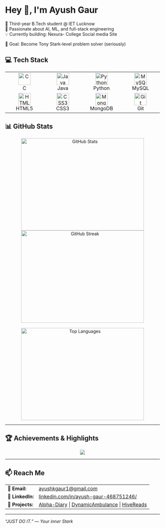 # Hey 👋, I'm Ayush Gaur
🎯 Third-year B.Tech student @ IET Lucknow  
🧠 Passionate about AI, ML, and full-stack engineering  
💡 Currently building: Nexura- College Social media Site

🚀 Goal: Become Tony Stark-level problem solver (seriously)

## 💻 Tech Stack

<table>
  <tr>
    <td align="center" width="120">
      <img src="https://cdn.jsdelivr.net/gh/devicons/devicon/icons/c/c-original.svg" width="40" height="40" alt="C"/><br/>C
    </td>
    <td align="center" width="120">
      <img src="https://cdn.jsdelivr.net/gh/devicons/devicon/icons/java/java-original.svg" width="40" height="40" alt="Java"/><br/>Java
    </td>
    <td align="center" width="120">
      <img src="https://cdn.jsdelivr.net/gh/devicons/devicon/icons/python/python-original.svg" width="40" height="40" alt="Python"/><br/>Python
    </td>
    <td align="center" width="120">
      <img src="https://cdn.jsdelivr.net/gh/devicons/devicon/icons/mysql/mysql-original.svg" width="40" height="40" alt="MySQL"/><br/>MySQL
    </td>
  </tr>
  <tr>
    <td align="center" width="120">
      <img src="https://cdn.jsdelivr.net/gh/devicons/devicon/icons/html5/html5-original.svg" width="40" height="40" alt="HTML5"/><br/>HTML5
    </td>
    <td align="center" width="120">
      <img src="https://cdn.jsdelivr.net/gh/devicons/devicon/icons/css3/css3-original.svg" width="40" height="40" alt="CSS3"/><br/>CSS3
    </td>
    <td align="center" width="120">
      <img src="https://cdn.jsdelivr.net/gh/devicons/devicon/icons/mongodb/mongodb-original.svg" width="40" height="40" alt="MongoDB"/><br/>MongoDB
    </td>
    <td align="center" width="120">
      <img src="https://cdn.jsdelivr.net/gh/devicons/devicon/icons/git/git-original.svg" width="40" height="40" alt="Git"/><br/>Git
    </td>
  </tr>
</table>


## 📊 GitHub Stats

<div align="center">
  <img src="https://github-readme-stats.vercel.app/api?username=Ayush3941&show_icons=true&theme=tokyonight&hide_border=false" width="400" height="300" alt="GitHub Stats" />
  <img src="https://github-readme-streak-stats.herokuapp.com?user=Ayush3941&theme=tokyonight&hide_border=false" width="400" height="300" alt="GitHub Streak" />
</div>

<br/>

<div align="center">
  <img src="https://github-readme-stats.vercel.app/api/top-langs/?username=Ayush3941&theme=tokyonight&hide_border=false&langs_count=8&layout=compact" width="400" height="300" alt="Top Languages" />
</div>



---

## 🏆 Achievements & Highlights

<div align="center">
  <img src="https://github-profile-trophy.vercel.app/?username=Ayush3941&theme=tokyonight&no-frame=true&title=Stars,Commits,Followers,PullRequest,Repositories,Issues" />
</div>

---

## 📫 Reach Me

<table>
  <tr>
    <td><strong>📩 Email:</strong></td>
    <td><a href="mailto:ayushkgaur1@gmail.com">ayushkgaur1@gmail.com</a></td>
  </tr>
  <tr>
    <td><strong>💼 LinkedIn:</strong></td>
    <td><a href="https://www.linkedin.com/in/ayush-gaur-468751246/">linkedin.com/in/ayush-gaur-468751246/</a></td>
  </tr>
  <tr>
    <td><strong>📘 Projects:</strong></td>
    <td>
      <a href="https://github.com/Ayush3941/alpha-diary">Alpha-Diary</a> |
      <a href="https://github.com/Ayush3941/DynamicAmbulence">DynamicAmbulance</a> |
      <a href="https://github.com/Ayush3941/HiveReads">HiveReads</a>
    </td>
  </tr>
</table>


---

*“JUST DO IT.” — Your inner Stark*
